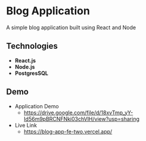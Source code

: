 # Blog Application

A simple blog application built using React and Node  

## Technologies
- **React.js**
- **Node.js**
- **PostgresSQL**

## Demo

 - Application Demo
    * https://drive.google.com/file/d/18xvTmp_yY-Id56m9pBRCNFNki03chVlH/view?usp=sharing
 - Live Link
    * https://blog-app-fe-two.vercel.app/
